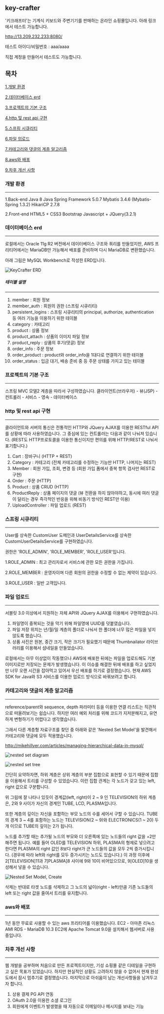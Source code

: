 ## key-crafter

'키크래프터'는 기계식 키보드와 주변기기를 판매하는 온라인 쇼핑몰입니다.
아래 링크에서 테스트 가능합니다.

http://13.209.232.233:8080/

테스트 아이디/비밀번호 : aaa/aaaa

직접 계정을 만들어서 테스트도 가능합니다.


## 목차
[1.개발 환경](#개발-환경)

[2.데이터베이스 erd](#데이터베이스-erd)

[3.프로젝트의 기본 구조](#프로젝트의-기본-구조)

[4.http 및 rest api 구현](#http--rest-api-구현)

[5.스프링 시큐리티](#스프링-시큐리티)

[6.파일 업로드](#파일-업로드)

[7.카테고리와 댓글의 계층 알고리즘](#카테고리와-댓글의-계층-알고리즘)

[8.aws와 배포](#aws와-배포)

[9.차후 개선 사항](#차후-개선-사항)

### 개발 환경
---
1.Back-end
Java 8
Java Spring Framework 5.0.7
Mybatis 3.4.6 (Mybatis-Spring 1.3.2)
HikariCP 2.7.8

2.Front-end
HTML5 + CSS3
Bootstrap
Javascript + JQuery(3.2.1)

### 데이터베이스 erd
---
로컬에서는 Oracle 11g R2 버전에서 데이터베이스 구조와 쿼리를 만들었지만,
AWS 프리티어에서는 MariaDB만 가능해서 배포를 준비하며 다시 MariaDB로 변환했습니다.

아래 그림은 MySQL Workbench로 작성한 ERD입니다.

![KeyCrafter ERD](https://drive.google.com/uc?id=1dhmfSEqjVt9jxAZGYYyifl3mI45hRyUd)

##### 테이블 설명
---
1. member : 회원 정보
2. member_auth : 회원의 권한 (스프링 시큐리티)
3. persistent_logins : 스프링 시큐리티의 principal, authorize, authentication 등 여러 기능을 이용하기 위한 테이블
4. category : 카테고리
5. product : 상품 정보
6. product_attach : 상품의 이미지 파일 정보
7. product_reply : 상품의 후기(댓글) 정보
8. order_info : 주문 정보
9. order_product : product와 order_info을 1대다로 연결하기 위한 테이블
10. order_status : 입금 대기, 배송 준비 중 등 주문 상태를 가지고 있는 테이블

### 프로젝트의 기본 구조
---
스프링 MVC 모델2 계층을 따라서 구성하였습니다.
클라이언트(브라우저) - 뷰(JSP) - 컨트롤러 - 서비스 - 영속 - 데이터베이스

### http 및 rest api 구현
---
클라이언트와 서버의 통신은 전통적인 HTTP와 JQuery AJAX를 이용한 RESTful API를 상황에 따라 사용하였습니다.
그 중심에 있는 컨트롤러는 다음과 같이 나눠져 있습니다.
(REST도 HTTP프로토콜을 이용한 통신이지만 편의를 위해 HTTP/REST로 나눠서 표기합니다.)

1. Cart : 장바구니 (HTTP + REST)
2. Category : 카테고리 (전체 카테고리를 수정하는 기능만 HTTP, 나머지는 REST)
3. Member : 회원 가입, 조회, 변경 등 (회원 가입 폼에서 중복 항목 검사만 REST로 구현)
4. Order : 주문 (HTTP)
5. Product : 상품 CRUD (HTTP)
6. ProductReply : 상품 페이지의 댓글 (뷰 전환을 하지 않아야하고, 동시에 여러 댓글이 달리는 경우 즉각적인 반응을 위해 비동기 방식인 REST만 이용)
7. UploadController : 파일 업로드 (REST)

### 스프링 시큐리티
---
User를 상속한 CustomUser 도메인과 UserDetailsService를 상속한 CustomUserDetailsService를 구현하였습니다.

권한은 'ROLE_ADMIN', 'ROLE_MEMBER', 'ROLE_USER'입니다.

1.ROLE_ADMIN : 최고 관리자로서 서비스에 관한 모든 권한을 가집니다.

2.ROLE_MEMBER : 운영자이며 다른 회원의 권한을 수정할 수 없는 제약이 있습니다.

3.ROLE_USER : 일반 고객입니다.

### 파일 업로드
---
서블릿 3.0 이상에서 지원하는 자체 API와 JQuery AJAX를 이용해서 구현하였습니다.

1. 파일명이 중복되는 것을 막기 위해 파일명에 UUID를 덧붙였습니다.
2. 파일 저장 위치는 년/월/일 계층의 폴더로 나눠서 한 폴더에 너무 많은 파일을 넣지 않도록 했습니다.
3. 상품 사진은 원본, 중간 크기, 작은 크기가 필요했기 때문에 Thumbnailator 라이브러리를 이용해서 섬네일을 만들었습니다.

로컬에서는 아무 이상없이 작동했으나 AWS에 배포한 뒤에는 파일을 업로드해도 기본 이미지로만 저장되는 문제가 발생했습니다.
이 이슈를 해결한 뒤에 배포를 하고 싶었지만 너무 오랜 시간을 잡아먹고 있어서 우선 배포를 하기로 결정했습니다.
현재 AWS SDK for Java와 S3 서비스를 이용한 업로드 방식으로 바꿔보려고 합니다.

### 카테고리와 댓글의 계층 알고리즘
---
reference/parent와 sequence, depth 파라미터 등을 이용한 연결 리스트는 직관적으로 떠올려보기는 쉽습니다.
하지만 여러 예외 처리를 위해 코드가 지저분해지고, 유연하게 변형하기가 어렵다고 생각했습니다.

그래서 다른 계층형 자료구조를 찾던 중 아래와 같은 'Nested Set Model'을 발견해서 카테고리와 댓글에 모두 적용했습니다.

http://mikehillyer.com/articles/managing-hierarchical-data-in-mysql/

![nested set diagram](http://mikehillyer.com/media//nested_numbered.png)

![nested set tree](http://mikehillyer.com/media//numbered_tree.png)

간단히 요약하자면, 하위 계층은 상위 계층의 부분 집합으로 표현할 수 있기 때문에 집합을 이용해서 트리를 구성할 수 있었습니다.
이런 집합 관계는 각 노드가 갖고 있는 left, right 값으로 구분합니다.

위 그림에 잘 나타나 있듯이 경계값(left, right)이 2 ~ 9 인 TELEVISION의 하위 계층은, 2와 9 사이가 자신의 경계인 TUBE, LCD, PLASMA입니다.

또한 계층의 깊이는 자신을 포함하는 부모 노드의 수를 세어서 구할 수 있습니다.
TUBE의 경계 3 ~ 4를 포함하는 노드는 TELEVISION(2 ~ 9)와 ELECTRONICS(1 ~ 20) 두 개 이므로 TUBE의 깊이는 2가 됩니다.

노드를 추가할 때는 추가될 노드의 부모와 더 오른쪽에 있는 노드들의 right 값을 +2만 해주면 됩니다.
예를 들어 OLED를 TELEVISION 하위, PLASMA의 형제로 넣으려고 한다면
PLASMA의 right 값인 8보다 right가 큰 노드들의 값을 모두 2씩 증가시킵니다. (경우에 따라 left와 right를 모두 증가시키는 노드도 있습니다.)
이 과정 이후에 2[TELEVISION]11과 7[PLASMA]8 사이에 9와 10이 비어있으므로, 9[OLED]10을 생성해서 넣을 수 있습니다.

![Nested Set Model, Create](https://drive.google.com/uc?id=1wQYEpHHLgRJeONvPi4lY_4hxrWRjrwAM)

삭제는 반대로 타겟 노드를 삭제하고 그 노드의 넓이(right - left)만큼 기존 노드들의 left 또는 right 값을 줄여서 트리를 유지합니다.

### aws와 배포
---
1년 동안 무료로 사용할 수 있는 aws 프리티어를 이용했습니다.
EC2 - 아마존 리눅스 AMI
RDS - MariaDB 10.3
EC2에 Apache Tomcat 9.0을 설치해서 웹서버로 사용 중입니다.

### 차후 개선 사항
---
웹 개발을 공부하며 처음으로 만든 프로젝트이지만, 기성 쇼핑몰 같은 디테일을 구현하고 싶은 목표가 있었습니다.
하지만 현실적인 상황도 고려하지 않을 수 없어서 현재 완성도에서 잠시 멈추기로 결정했습니다.
마지막으로 아쉬움이 남는 개선사항들을 남겨두고자 합니다.

1. 상용 결제 PG API 연동
2. OAuth 2.0을 이용한 소셜 로그인
3. 회원에게 이벤트가 발생했을 때 자동으로 이메일이나 메시지를 보내는 기능
